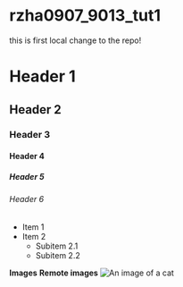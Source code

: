 # rzha0907_9013_tut1
this is first local change to the repo!

# Header 1
## Header 2
### Header 3
#### Header 4
##### Header 5
###### Header 6

- Item 1
- Item 2
  - Subitem 2.1
  - Subitem 2.2

**Images**
**Remote images**
![An image of a cat](http://placekitten.com/200/300)

